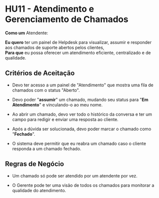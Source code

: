 # HU11 - Atendimento e Gerenciamento de Chamados

**Como um** Atendente:

**Eu quero** ter um painel de Helpdesk para visualizar, assumir e responder aos chamados de suporte abertos pelos clientes,  
**Para que** eu possa oferecer um atendimento eficiente, centralizado e de qualidade.  

## Critérios de Aceitação

- Devo ter acesso a um painel de "Atendimento" que mostra uma fila de chamados com o status "Aberto".  
  
- Devo poder "**assumir**" um chamado, mudando seu status para "**Em Atendimento**" e vinculando-o ao meu nome.  
  
- Ao abrir um chamado, devo ver todo o histórico da conversa e ter um campo para redigir e enviar uma resposta ao cliente.  

- Após a dúvida ser solucionada, devo poder marcar o chamado como "**Fechado**".  

- O sistema deve permitir que eu reabra um chamado caso o cliente responda a um chamado fechado.  

## Regras de Negócio

- Um chamado só pode ser atendido por um atendente por vez. 

- O Gerente pode ter uma visão de todos os chamados para monitorar a qualidade do atendimento.  
